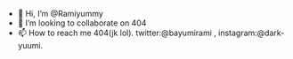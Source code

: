 - 👋 Hi, I’m @Ramiyummy
- 💞️ I’m looking to collaborate on 404
- 📫 How to reach me 404(jk lol). twitter:@bayumirami , instagram:@dark-yuumi.

<!---
Ramiyummy/Ramiyummy is a ✨ special ✨ repository because its `README.md` (this file) appears on your GitHub profile.
You can click the Preview link to take a look at your changes.
--->

